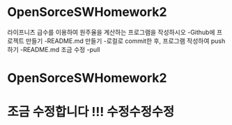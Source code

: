 # OpenSorceSWHomework2
라이프니츠 급수를 이용하여 원주율을 계산하는 프로그램을 작성하시오
-Github에 프로젝트 만들기
-README.md 만들기
-로컬로 commit한 후, 프로그램 작성하여 push하기
-README.md 조금 수정
-pull
# OpenSorceSWHomework2

# 조금 수정합니다 !!! 수정수정수정
